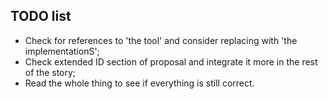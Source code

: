 ## TODO list
- Check for references to 'the tool' and consider replacing with 'the implementationS';
- Check extended ID section of proposal and integrate it more in the rest of the story;
- Read the whole thing to see if everything is still correct.


